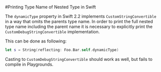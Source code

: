 #Printing Type Name of Nested Type in Swift

The `dynamicType` property in Swift 2.2 implements `CustomStringConvertible` in a way that omits the parents type name. In order to print the full nested type name including the parent name it is necessary to explicitly print the `CustomDebugStringConvertible` implementation.

This can be done as following:
```swift
let s = String(reflecting: Foo.Bar.self.dynamicType)
```

Casting to `CustomDebugStringConvertible` should work as well, but fails to compile in Playgrounds.